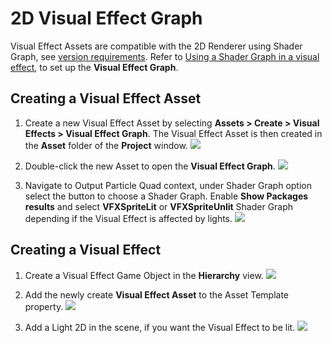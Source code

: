 # 2D Visual Effect Graph

Visual Effect Assets are compatible with the 2D Renderer using Shader Graph, see [version requirements](https://docs.unity3d.com/Packages/com.unity.visualeffectgraph@latest?subfolder=/manual/System-Requirements.html). Refer to [Using a Shader Graph in a visual effect](https://docs.unity3d.com/Packages/com.unity.visualeffectgraph@latest?subfolder=/manual/sg-working-with.html#using-a-shader-graph-in-a-visual-effect), to set up the **Visual Effect Graph**.

## Creating a Visual Effect Asset

1. Create a new Visual Effect Asset by selecting **Assets > Create > Visual Effects > Visual Effect Graph**. The Visual Effect Asset is then created in the **Asset** folder of the **Project** window.
   ![](Images/2D/visual-effect-asset-1.png)
   </br>

2. Double-click the new Asset to open the **Visual Effect Graph**.
   ![](Images/2D/visual-effect-asset-2.png)
   </br>

3. Navigate to Output Particle Quad context, under Shader Graph option select the button to choose a Shader Graph. Enable **Show Packages results** and select **VFXSpriteLit** or **VFXSpriteUnlit** Shader Graph depending if the Visual Effect is affected by lights.
   ![](Images/2D/visual-effect-asset-3.png)
   </br>

## Creating a Visual Effect

1. Create a Visual Effect Game Object in the **Hierarchy** view.
   ![](Images/2D/visual-effect-1.png)
   </br>

2. Add the newly create **Visual Effect Asset** to the Asset Template property.
   ![](Images/2D/visual-effect-2.png)
   </br>

3. Add a Light 2D in the scene, if you want the Visual Effect to be lit.
   ![](Images/2D/visual-effect-3.png)
   </br>
